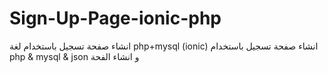 # Sign-Up-Page-ionic-php
انشاء صفحة تسجيل باستخدام لغة php+mysql (ionic)
انشاء صفحة تسجيل باستخدام php & mysql & json و انشاء الفحة
